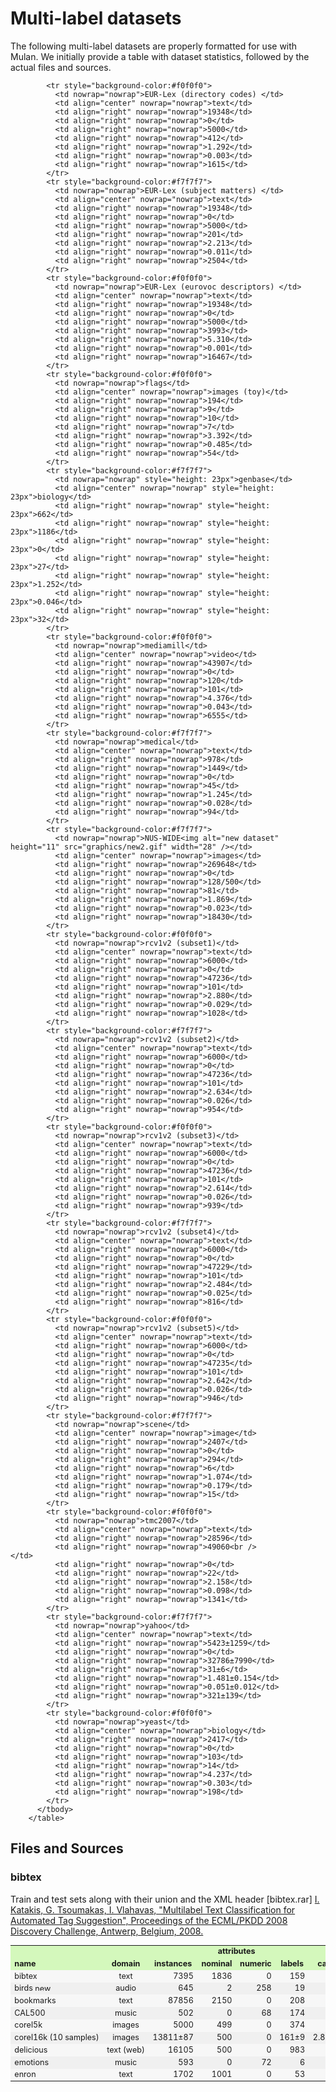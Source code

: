 # Multi-label datasets

The following multi-label datasets are properly formatted for use with Mulan. We initially provide a table with dataset statistics, followed by the actual files and sources. 

<table border="0" cellpadding="2" cellspacing="1" width="200" style="font-size:0.9em">
          <tbody>
            <tr style="background-color:#D4F8BC">
              <td nowrap="nowrap"> </td>
              <td align="center" nowrap="nowrap"> </td>
              <td nowrap="nowrap"> </td>
              <td colspan="2" align="center" nowrap="nowrap"> <strong>attributes</strong></td>
              <td align="center" nowrap="nowrap"></td>
              <td nowrap="nowrap"><strong> </strong></td>
              <td nowrap="nowrap"><strong> </strong></td>
              <td nowrap="nowrap"><strong> </strong></td>
            </tr>
            <tr style="background-color:#D4F8BC">
              <td nowrap="nowrap"><strong>name</strong></td>
              <td align="center" nowrap="nowrap"><strong>domain</strong></td>
              <td align="center" nowrap="nowrap" ><strong>instances</strong></td>
              <td align="center" nowrap="nowrap" ><strong>nominal</strong></td>
              <td align="center" nowrap="nowrap" ><strong>numeric</strong></td>
              <td align="center" nowrap="nowrap" ><strong>labels</strong></td>
              <td align="center" nowrap="nowrap" ><strong>cardinality</strong></td>
              <td align="center" nowrap="nowrap" ><strong>density</strong></td>
              <td align="center" nowrap="nowrap" ><strong>distinct </strong></td>
            </tr>
            <tr style="background-color:#f7f7f7">
              <td nowrap="nowrap">bibtex</td>
              <td align="center" nowrap="nowrap">text</td>
              <td align="right" nowrap="nowrap">7395</td>
              <td align="right" nowrap="nowrap">1836</td>
              <td align="right" nowrap="nowrap">0</td>
              <td align="right" nowrap="nowrap">159</td>
              <td align="right" nowrap="nowrap">2.402</td>
              <td align="right" nowrap="nowrap">0.015</td>
              <td align="right" nowrap="nowrap">2856</td>
            </tr>
            <tr style="background-color:#f0f0f0">
              <td nowrap="nowrap">birds
			  <img alt="new dataset" height="11" src="graphics/new2.gif" width="28" /></td>
              <td align="center" nowrap="nowrap">audio</td>
              <td align="right" nowrap="nowrap">645</td>
              <td align="right" nowrap="nowrap">2</td>
              <td align="right" nowrap="nowrap">258</td>
              <td align="right" nowrap="nowrap">19</td>
              <td align="right" nowrap="nowrap">1.014</td>
              <td align="right" nowrap="nowrap">0.053</td>
              <td align="right" nowrap="nowrap">133</td>
            </tr>
            <tr style="background-color:#f7f7f7">
              <td nowrap="nowrap">bookmarks</td>
              <td align="center" nowrap="nowrap">text</td>
              <td align="right" nowrap="nowrap">87856</td>
              <td align="right" nowrap="nowrap">2150</td>
              <td align="right" nowrap="nowrap">0</td>
              <td align="right" nowrap="nowrap">208</td>
              <td align="right" nowrap="nowrap">2.028</td>
              <td align="right" nowrap="nowrap">0.010</td>
              <td align="right" nowrap="nowrap">18716</td>
            </tr>
            <tr style="background-color:#f0f0f0">
              <td nowrap="nowrap">CAL500 </td>
              <td align="center" nowrap="nowrap">music</td>
              <td align="right" nowrap="nowrap">502</td>
              <td align="right" nowrap="nowrap">0</td>
              <td align="right" nowrap="nowrap">68</td>
              <td align="right" nowrap="nowrap">174</td>
              <td align="right" nowrap="nowrap">26.044</td>
              <td align="right" nowrap="nowrap">0.150</td>
              <td align="right" nowrap="nowrap">502</td>
            </tr>
            <tr style="background-color:#f7f7f7">
              <td nowrap="nowrap">corel5k </td>
              <td align="center" nowrap="nowrap">images</td>
              <td align="right" nowrap="nowrap">5000</td>
              <td align="right" nowrap="nowrap">499</td>
              <td align="right" nowrap="nowrap">0</td>
              <td align="right" nowrap="nowrap">374</td>
              <td align="right" nowrap="nowrap">3.522</td>
              <td align="right" nowrap="nowrap">0.009</td>
              <td align="right" nowrap="nowrap">3175</td>
            </tr>
            <tr style="background-color:#f0f0f0">
              <td nowrap="nowrap">corel16k (10 samples) </td>
              <td align="center" nowrap="nowrap">images</td>
              <td align="right" nowrap="nowrap">13811&#177;87 </td>
              <td align="right" nowrap="nowrap">500</td>
              <td align="right" nowrap="nowrap">0</td>
              <td align="right" nowrap="nowrap">161&#177;9</td>
              <td align="right" nowrap="nowrap">2.867&#177;0.033</td>
              <td align="right" nowrap="nowrap">0.018&#177;0.001</td>
              <td align="right" nowrap="nowrap">4937&#177;158</td>
            </tr>
            <tr style="background-color:#f7f7f7">
              <td nowrap="nowrap">delicious</td>
              <td align="center" nowrap="nowrap">text (web) </td>
              <td align="right" nowrap="nowrap">16105</td>
              <td align="right" nowrap="nowrap">500</td>
              <td align="right" nowrap="nowrap">0</td>
              <td align="right" nowrap="nowrap">983</td>
              <td align="right" nowrap="nowrap">19.020</td>
              <td align="right" nowrap="nowrap">0.019</td>
              <td align="right" nowrap="nowrap">15806</td>
            </tr>
            <tr style="background-color:#f0f0f0">
              <td nowrap="nowrap">emotions</td>
              <td align="center" nowrap="nowrap">music</td>
              <td align="right" nowrap="nowrap">593</td>
              <td align="right" nowrap="nowrap">0</td>
              <td align="right" nowrap="nowrap">72</td>
              <td align="right" nowrap="nowrap">6</td>
              <td align="right" nowrap="nowrap">1.869</td>
              <td align="right" nowrap="nowrap">0.311</td>
              <td align="right" nowrap="nowrap">27</td>
            </tr>
            <tr style="background-color:#f7f7f7">
              <td nowrap="nowrap">enron</td>
              <td align="center" nowrap="nowrap">text</td>
              <td align="right" nowrap="nowrap">1702</td>
              <td align="right" nowrap="nowrap">1001</td>
              <td align="right" nowrap="nowrap">0</td>
              <td align="right" nowrap="nowrap">53</td>
              <td align="right" nowrap="nowrap">3.378</td>
              <td align="right" nowrap="nowrap">0.064</td>
              <td align="right" nowrap="nowrap">753</td>
            </tr>

            <tr style="background-color:#f0f0f0">
              <td nowrap="nowrap">EUR-Lex (directory codes) </td>
              <td align="center" nowrap="nowrap">text</td>
              <td align="right" nowrap="nowrap">19348</td>
              <td align="right" nowrap="nowrap">0</td>
              <td align="right" nowrap="nowrap">5000</td>
              <td align="right" nowrap="nowrap">412</td>
              <td align="right" nowrap="nowrap">1.292</td>
              <td align="right" nowrap="nowrap">0.003</td>
              <td align="right" nowrap="nowrap">1615</td>
            </tr>
            <tr style="background-color:#f7f7f7">
              <td nowrap="nowrap">EUR-Lex (subject matters) </td>
              <td align="center" nowrap="nowrap">text</td>
              <td align="right" nowrap="nowrap">19348</td>
              <td align="right" nowrap="nowrap">0</td>
              <td align="right" nowrap="nowrap">5000</td>
              <td align="right" nowrap="nowrap">201</td>
              <td align="right" nowrap="nowrap">2.213</td>
              <td align="right" nowrap="nowrap">0.011</td>
              <td align="right" nowrap="nowrap">2504</td>
            </tr>
            <tr style="background-color:#f0f0f0">
              <td nowrap="nowrap">EUR-Lex (eurovoc descriptors) </td>
              <td align="center" nowrap="nowrap">text</td>
              <td align="right" nowrap="nowrap">19348</td>
              <td align="right" nowrap="nowrap">0</td>
              <td align="right" nowrap="nowrap">5000</td>
              <td align="right" nowrap="nowrap">3993</td>
              <td align="right" nowrap="nowrap">5.310</td>
              <td align="right" nowrap="nowrap">0.001</td>
              <td align="right" nowrap="nowrap">16467</td>
            </tr>
            <tr style="background-color:#f0f0f0">
              <td nowrap="nowrap">flags</td>
              <td align="center" nowrap="nowrap">images (toy)</td>
              <td align="right" nowrap="nowrap">194</td>
              <td align="right" nowrap="nowrap">9</td>
              <td align="right" nowrap="nowrap">10</td>
              <td align="right" nowrap="nowrap">7</td>
              <td align="right" nowrap="nowrap">3.392</td>
              <td align="right" nowrap="nowrap">0.485</td>
              <td align="right" nowrap="nowrap">54</td>
            </tr>
            <tr style="background-color:#f7f7f7">
              <td nowrap="nowrap" style="height: 23px">genbase</td>
              <td align="center" nowrap="nowrap" style="height: 23px">biology</td>
              <td align="right" nowrap="nowrap" style="height: 23px">662</td>
              <td align="right" nowrap="nowrap" style="height: 23px">1186</td>
              <td align="right" nowrap="nowrap" style="height: 23px">0</td>
              <td align="right" nowrap="nowrap" style="height: 23px">27</td>
              <td align="right" nowrap="nowrap" style="height: 23px">1.252</td>
              <td align="right" nowrap="nowrap" style="height: 23px">0.046</td>
              <td align="right" nowrap="nowrap" style="height: 23px">32</td>
            </tr>
            <tr style="background-color:#f0f0f0">
              <td nowrap="nowrap">mediamill</td>
              <td align="center" nowrap="nowrap">video</td>
              <td align="right" nowrap="nowrap">43907</td>
              <td align="right" nowrap="nowrap">0</td>
              <td align="right" nowrap="nowrap">120</td>
              <td align="right" nowrap="nowrap">101</td>
              <td align="right" nowrap="nowrap">4.376</td>
              <td align="right" nowrap="nowrap">0.043</td>
              <td align="right" nowrap="nowrap">6555</td>
            </tr>
            <tr style="background-color:#f7f7f7">
              <td nowrap="nowrap">medical</td>
              <td align="center" nowrap="nowrap">text</td>
              <td align="right" nowrap="nowrap">978</td>
              <td align="right" nowrap="nowrap">1449</td>
              <td align="right" nowrap="nowrap">0</td>
              <td align="right" nowrap="nowrap">45</td>
              <td align="right" nowrap="nowrap">1.245</td>
              <td align="right" nowrap="nowrap">0.028</td>
              <td align="right" nowrap="nowrap">94</td>
            </tr>
            <tr style="background-color:#f7f7f7">
              <td nowrap="nowrap">NUS-WIDE<img alt="new dataset" height="11" src="graphics/new2.gif" width="28" /></td>
              <td align="center" nowrap="nowrap">images</td>
              <td align="right" nowrap="nowrap">269648</td>
              <td align="right" nowrap="nowrap">0</td>
              <td align="right" nowrap="nowrap">128/500</td>
              <td align="right" nowrap="nowrap">81</td>
              <td align="right" nowrap="nowrap">1.869</td>
              <td align="right" nowrap="nowrap">0.023</td>
              <td align="right" nowrap="nowrap">18430</td>
            </tr>
            <tr style="background-color:#f0f0f0">
              <td nowrap="nowrap">rcv1v2 (subset1)</td>
              <td align="center" nowrap="nowrap">text</td>
              <td align="right" nowrap="nowrap">6000</td>
              <td align="right" nowrap="nowrap">0</td>
              <td align="right" nowrap="nowrap">47236</td>
              <td align="right" nowrap="nowrap">101</td>
              <td align="right" nowrap="nowrap">2.880</td>
              <td align="right" nowrap="nowrap">0.029</td>
              <td align="right" nowrap="nowrap">1028</td>
            </tr>
            <tr style="background-color:#f7f7f7">
              <td nowrap="nowrap">rcv1v2 (subset2)</td>
              <td align="center" nowrap="nowrap">text</td>
              <td align="right" nowrap="nowrap">6000</td>
              <td align="right" nowrap="nowrap">0</td>
              <td align="right" nowrap="nowrap">47236</td>
              <td align="right" nowrap="nowrap">101</td>
              <td align="right" nowrap="nowrap">2.634</td>
              <td align="right" nowrap="nowrap">0.026</td>
              <td align="right" nowrap="nowrap">954</td>
            </tr>
            <tr style="background-color:#f0f0f0">
              <td nowrap="nowrap">rcv1v2 (subset3)</td>
              <td align="center" nowrap="nowrap">text</td>
              <td align="right" nowrap="nowrap">6000</td>
              <td align="right" nowrap="nowrap">0</td>
              <td align="right" nowrap="nowrap">47236</td>
              <td align="right" nowrap="nowrap">101</td>
              <td align="right" nowrap="nowrap">2.614</td>
              <td align="right" nowrap="nowrap">0.026</td>
              <td align="right" nowrap="nowrap">939</td>
            </tr>
            <tr style="background-color:#f7f7f7">
              <td nowrap="nowrap">rcv1v2 (subset4)</td>
              <td align="center" nowrap="nowrap">text</td>
              <td align="right" nowrap="nowrap">6000</td>
              <td align="right" nowrap="nowrap">0</td>
              <td align="right" nowrap="nowrap">47229</td>
              <td align="right" nowrap="nowrap">101</td>
              <td align="right" nowrap="nowrap">2.484</td>
              <td align="right" nowrap="nowrap">0.025</td>
              <td align="right" nowrap="nowrap">816</td>
            </tr>
            <tr style="background-color:#f0f0f0">
              <td nowrap="nowrap">rcv1v2 (subset5)</td>
              <td align="center" nowrap="nowrap">text</td>
              <td align="right" nowrap="nowrap">6000</td>
              <td align="right" nowrap="nowrap">0</td>
              <td align="right" nowrap="nowrap">47235</td>
              <td align="right" nowrap="nowrap">101</td>
              <td align="right" nowrap="nowrap">2.642</td>
              <td align="right" nowrap="nowrap">0.026</td>
              <td align="right" nowrap="nowrap">946</td>
            </tr>
            <tr style="background-color:#f7f7f7">
              <td nowrap="nowrap">scene</td>
              <td align="center" nowrap="nowrap">image</td>
              <td align="right" nowrap="nowrap">2407</td>
              <td align="right" nowrap="nowrap">0</td>
              <td align="right" nowrap="nowrap">294</td>
              <td align="right" nowrap="nowrap">6</td>
              <td align="right" nowrap="nowrap">1.074</td>
              <td align="right" nowrap="nowrap">0.179</td>
              <td align="right" nowrap="nowrap">15</td>
            </tr>
            <tr style="background-color:#f0f0f0">
              <td nowrap="nowrap">tmc2007</td>
              <td align="center" nowrap="nowrap">text</td>
              <td align="right" nowrap="nowrap">28596</td>
              <td align="right" nowrap="nowrap">49060<br />                  </td>
              <td align="right" nowrap="nowrap">0</td>
              <td align="right" nowrap="nowrap">22</td>
              <td align="right" nowrap="nowrap">2.158</td>
              <td align="right" nowrap="nowrap">0.098</td>
              <td align="right" nowrap="nowrap">1341</td>
            </tr>
            <tr style="background-color:#f7f7f7">
              <td nowrap="nowrap">yahoo</td>
              <td align="center" nowrap="nowrap">text</td>
              <td align="right" nowrap="nowrap">5423±1259</td>
              <td align="right" nowrap="nowrap">0</td>
              <td align="right" nowrap="nowrap">32786±7990</td>
              <td align="right" nowrap="nowrap">31±6</td>
              <td align="right" nowrap="nowrap">1.481±0.154</td>
              <td align="right" nowrap="nowrap">0.051±0.012</td>
              <td align="right" nowrap="nowrap">321±139</td>
            </tr>
            <tr style="background-color:#f0f0f0">
              <td nowrap="nowrap">yeast</td>
              <td align="center" nowrap="nowrap">biology</td>
              <td align="right" nowrap="nowrap">2417</td>
              <td align="right" nowrap="nowrap">0</td>
              <td align="right" nowrap="nowrap">103</td>
              <td align="right" nowrap="nowrap">14</td>
              <td align="right" nowrap="nowrap">4.237</td>
              <td align="right" nowrap="nowrap">0.303</td>
              <td align="right" nowrap="nowrap">198</td>
            </tr>
          </tbody>
        </table>

## Files and Sources

### bibtex

Train and test sets along with their union and the XML header [bibtex.rar]
[I. Katakis, G. Tsoumakas, I. Vlahavas, "Multilabel Text Classification for Automated Tag Suggestion", Proceedings of the ECML/PKDD 2008 Discovery Challenge, Antwerp, Belgium, 2008.](http://intelligence.csd.auth.gr/publication/conference-papers/multilabel-text-classification-for-automated-tag-suggestion) 
